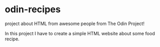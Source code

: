 # odin-recipes
project about HTML from awesome people from The Odin Project!

In this project I have to create a simple HTML website about some food recipe.